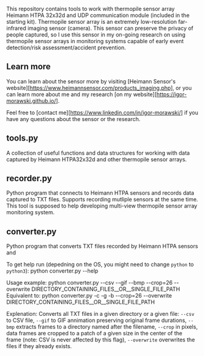 This repository contains tools to work with thermopile sensor array Heimann HTPA 32x32d and UDP communication module (included in the starting kit). Thermopile sensor array is an extremely low-resolution far-infrared imaging sensor (camera). This sensor can preserve the privacy of people captured, so I use this sensor in my on-going research on using thermopile sensor arrays in monitoring systems capable of early event detection/risk assessment/accident prevention.

## Learn more
You can learn about the sensor more by visiting [Heimann Sensor's website][https://www.heimannsensor.com/products_imaging.php], or you can learn more about me and my research [on my website][https://igor-morawski.github.io/].

Feel free to [contact me][https://www.linkedin.com/in/igor-morawski/] if you have any questions about the sensor or the research.

## tools.py
A collection of useful functions and data structures for working with data captured by Heimann HTPA32x32d and other thermopile sensor arrays. 

## recorder.py
Python program that connects to Heimann HTPA sensors and records data captured to TXT files. Supports recording mutliple sensors at the same time. This tool is supposed to help developing multi-view thermopile sensor array monitoring system.

## converter.py
Python program that converts TXT files recorded by Heimann HTPA sensors and 

To get help run (depedning on the OS, you might need to change `python` to `python3`):
    python converter.py --help

Usage example:
    python converter.py --csv --gif --bmp --crop=26 --overwrite DIRECTORY_CONTAINING_FILES__OR__SINGLE_FILE_PATH
Equivalent to:
    python converter.py -c -g -b --crop=26 --overwrite DIRECTORY_CONTAINING_FILES__OR__SINGLE_FILE_PATH

Explenation:
Converts all TXT files in a given directory or a given file:
`--csv` to CSV file,
`--gif` to GIF annimation preserving original frame durations,
`--bmp` extracts frames to a directory named after the filename, 
`--crop` in pixels, data frames are cropped to a patch of a given size in the center of the frame (note: CSV is never affected by this flag),
`--overwrite` overwrites the files if they already exists.

